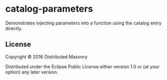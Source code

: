 # catalog-parameters

Demonstrates injecting parameters into a function using the catalog entry directly.

## License

Copyright © 2016 Distributed Masonry

Distributed under the Eclipse Public License either version 1.0 or (at
your option) any later version.
